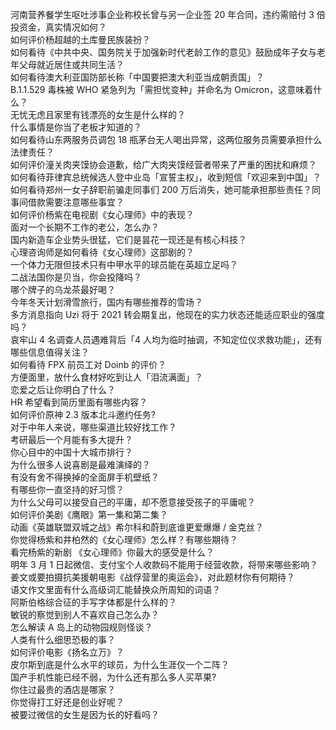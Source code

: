 河南营养餐学生呕吐涉事企业称校长曾与另一企业签 20 年合同，违约需赔付 3 倍投资金，真实情况如何？  
如何评价杨超越的土库曼民族装扮？  
如何看待《中共中央、国务院关于加强新时代老龄工作的意见》鼓励成年子女与老年父母就近居住或共同生活？  
如何看待澳大利亚国防部长称「中国要把澳大利亚当成朝贡国」？  
B.1.1.529 毒株被 WHO 紧急列为「需担忧变种」并命名为 Omicron，这意味着什么？  
无忧无虑且家里有钱漂亮的女生是什么样的？  
什么事情是你当了老板才知道的？  
如何看待山东两服务员调包 18 瓶茅台无人喝出异常，这两位服务员需要承担什么法律责任？  
如何评价潼关肉夹馍协会道歉，给广大肉夹馍经营者带来了严重的困扰和麻烦？  
如何看待菲律宾总统候选人登中业岛「宣誓主权」，收到短信「欢迎来到中国」？  
如何看待郑州一女子辞职前骗走同事们 200 万后消失，她可能承担那些责任？同事间借款需要注意哪些事宜？  
如何评价杨紫在电视剧《女心理师》中的表现？  
面对一个长期不工作的老公，怎么办？  
国内新造车企业势头很猛，它们是昙花一现还是有核心科技？  
心理咨询师是如何看待《女心理师》这部剧的？  
一个体力无限但技术只有中甲水平的球员能在英超立足吗？  
二战法国你是贝当，你会投降吗？  
哪个牌子的乌龙茶最好喝？  
今年冬天计划滑雪旅行，国内有哪些推荐的雪场？  
多方消息指向 Uzi 将于 2021 转会期复出，他现在的实力状态还能适应职业的强度吗？  
哀牢山 4 名调查人员遇难背后「4 人均为临时抽调，不知定位仪求救功能」，还有哪些信息值得关注？  
如何看待 FPX 前员工对 Doinb 的评价？  
方便面里，放什么食材好吃到让人「泪流满面」？  
恋爱之后让你明白了什么？  
HR 希望看到简历里面有哪些内容？  
如何评价原神 2.3 版本北斗邀约任务?  
对于中年人来说，哪些渠道比较好找工作？  
考研最后一个月能有多大提升？  
你心目中的中国十大城市排行？  
为什么很多人说喜剧是最难演绎的？  
有没有舍不得换掉的全面屏手机壁纸？  
有哪些你一直坚持的好习惯？  
为什么父母可以接受自己的平庸，却不愿意接受孩子的平庸呢？  
如何评价美剧《鹰眼》第一集和第二集？  
动画《英雄联盟双城之战》希尔科和蔚到底谁更爱爆爆 / 金克丝？  
你觉得杨紫和井柏然的《女心理师》怎么样？有哪些期待？  
看完杨紫的新剧 《女心理师》你最大的感受是什么？  
明年 3 月 1 日起微信、支付宝个人收款码不能用于经营收款，将带来哪些影响？  
姜文或要拍摄抗美援朝电影《战俘营里的奥运会》，对此题材你有何期待？  
语文作文里面有什么高级词汇能替换众所周知的词语？  
阿斯伯格综合征的手写字体都是什么样的？  
敏锐的察觉到别人不喜欢自己怎么办？  
怎么解读 A 岛上的动物园规则怪谈？  
人类有什么细思恐极的事？  
如何评价电影《扬名立万》？  
皮尔斯到底是什么水平的球员，为什么生涯仅一个二阵？  
国产手机性能已经不弱，为什么还有那么多人买苹果?  
你住过最贵的酒店是哪家？  
你觉得打工好还是创业好呢？  
被要过微信的女生是因为长的好看吗？  
